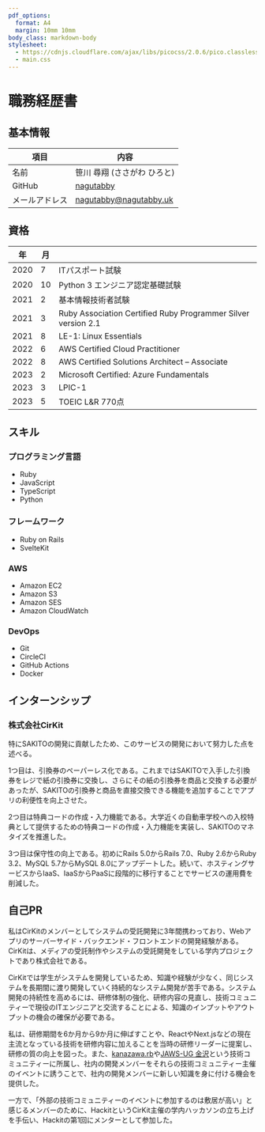 ```yaml
---
pdf_options:
  format: A4
  margin: 10mm 10mm
body_class: markdown-body
stylesheet:
  - https://cdnjs.cloudflare.com/ajax/libs/picocss/2.0.6/pico.classless.indigo.min.css
  - main.css
---
```


<main class='container-fluid'>

# 職務経歴書
## 基本情報
|項目|内容|
|---|---|
|名前|笹川 尋翔 (ささがわ ひろと)|
|GitHub|[nagutabby](https://github.com/nagutabby)|
|メールアドレス|nagutabby@nagutabby.uk|

## 資格
|年|月||
|---|---|---|
|2020|7|ITパスポート試験|
|2020|10|Python 3 エンジニア認定基礎試験|
|2021|2|基本情報技術者試験|
|2021|3|Ruby Association Certified Ruby Programmer Silver version 2.1|
|2021|8|LE-1: Linux Essentials|
|2022|6|AWS Certified Cloud Practitioner|
|2022|8|AWS Certified Solutions Architect – Associate|
|2023|2|Microsoft Certified: Azure Fundamentals|
|2023|3|LPIC-1|
|2023|5|TOEIC L&R 770点|

## スキル
### プログラミング言語
- Ruby
- JavaScript
- TypeScript
- Python

### フレームワーク
- Ruby on Rails
- SvelteKit

### AWS
- Amazon EC2
- Amazon S3
- Amazon SES
- Amazon CloudWatch

### DevOps
- Git
- CircleCI
- GitHub Actions
- Docker

## インターンシップ
### 株式会社CirKit

<article>

特にSAKITOの開発に貢献したため、このサービスの開発において努力した点を述べる。

1つ目は、引換券のペーパーレス化である。これまではSAKITOで入手した引換券をレジで紙の引換券に交換し、さらにその紙の引換券を商品と交換する必要があったが、SAKITOの引換券と商品を直接交換できる機能を追加することでアプリの利便性を向上させた。

2つ目は特典コードの作成・入力機能である。大学近くの自動車学校への入校特典として提供するための特典コードの作成・入力機能を実装し、SAKITOのマネタイズを推進した。

3つ目は保守性の向上である。初めにRails 5.0からRails 7.0、Ruby 2.6からRuby 3.2、MySQL 5.7からMySQL 8.0にアップデートした。続いて、ホスティングサービスからIaaS、IaaSからPaaSに段階的に移行することでサービスの運用費を削減した。
</article>

## 自己PR

<article>

私はCirKitのメンバーとしてシステムの受託開発に3年間携わっており、Webアプリのサーバーサイド・バックエンド・フロントエンドの開発経験がある。CirKitは、メディアの受託制作やシステムの受託開発をしている学内プロジェクトであり株式会社である。

CirKitでは学生がシステムを開発しているため、知識や経験が少なく、同じシステムを長期間に渡り開発していく持続的なシステム開発が苦手である。システム開発の持続性を高めるには、研修体制の強化、研修内容の見直し、技術コミュニティーで現役のITエンジニアと交流することによる、知識のインプットやアウトプットの機会の確保が必要である。

私は、研修期間を6か月から9か月に伸ばすことや、ReactやNext.jsなどの現在主流となっている技術を研修内容に加えることを当時の研修リーダーに提案し、研修の質の向上を図った。また、[kanazawa.rb](https://kzrb.doorkeeper.jp/)や[JAWS-UG 金沢](https://jawsug-kanazawa.doorkeeper.jp/)という技術コミュニティーに所属し、社内の開発メンバーをそれらの技術コミュニティー主催のイベントに誘うことで、社内の開発メンバーに新しい知識を身に付ける機会を提供した。

一方で、「外部の技術コミュニティーのイベントに参加するのは敷居が高い」と感じるメンバーのために、HackitというCirKit主催の学内ハッカソンの立ち上げを手伝い、Hackitの第1回にメンターとして参加した。
</article>

</main>
